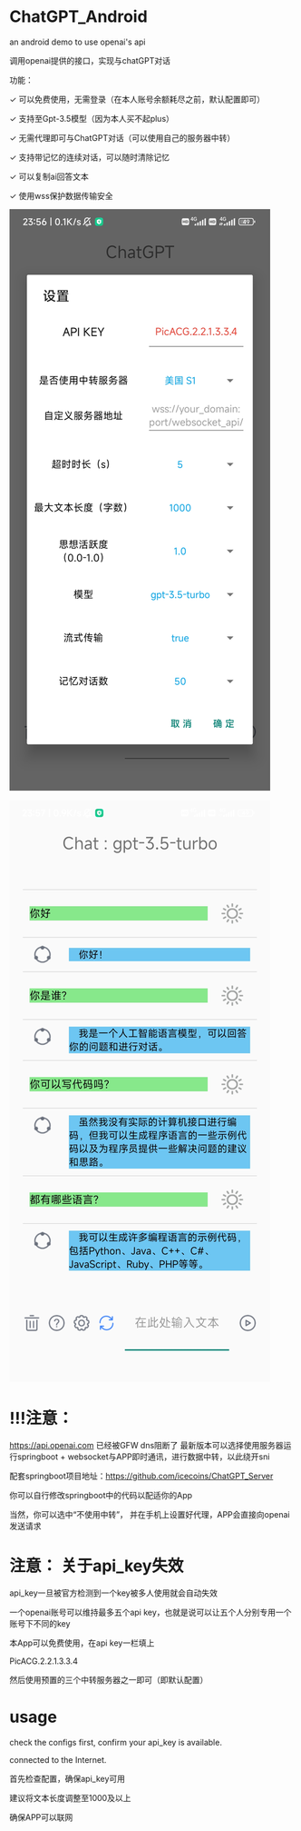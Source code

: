 # ChatGPT_Android
an android demo to use openai's api

调用openai提供的接口，实现与chatGPT对话

功能：

✓ 可以免费使用，无需登录（在本人账号余额耗尽之前，默认配置即可）

✓ 支持至Gpt-3.5模型（因为本人买不起plus）

✓ 无需代理即可与ChatGPT对话（可以使用自己的服务器中转）

✓ 支持带记忆的连续对话，可以随时清除记忆

✓ 可以复制ai回答文本

✓ 使用wss保护数据传输安全

![image](img/Screenshot_2023-03-22-23-56-09-609_com.chat.jpg)


![image](img/Screenshot_2023-03-22-23-57-29-011_com.chat.jpg)


# !!!注意：
https://api.openai.com
已经被GFW dns阻断了
最新版本可以选择使用服务器运行springboot + websocket与APP即时通讯，进行数据中转，以此绕开sni

配套springboot项目地址：https://github.com/icecoins/ChatGPT_Server

你可以自行修改springboot中的代码以配适你的App

当然，你可以选中“不使用中转”， 并在手机上设置好代理，APP会直接向openai发送请求

# 注意： 关于api_key失效
api_key一旦被官方检测到一个key被多人使用就会自动失效

一个openai账号可以维持最多五个api key，也就是说可以让五个人分别专用一个账号下不同的key

本App可以免费使用，在api key一栏填上

PicACG.2.2.1.3.3.4

然后使用预置的三个中转服务器之一即可（即默认配置）

# usage
check the configs first, confirm your api_key is available.

connected to the Internet.

首先检查配置，确保api_key可用

建议将文本长度调整至1000及以上

确保APP可以联网
